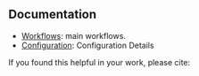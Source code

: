 ## Documentation

- [Workflows](Webapp4/main.md): main workflows.
- [Configuration](Webapp4_config/config.md): Configuration Details

If you found this helpful in your work, please cite:




